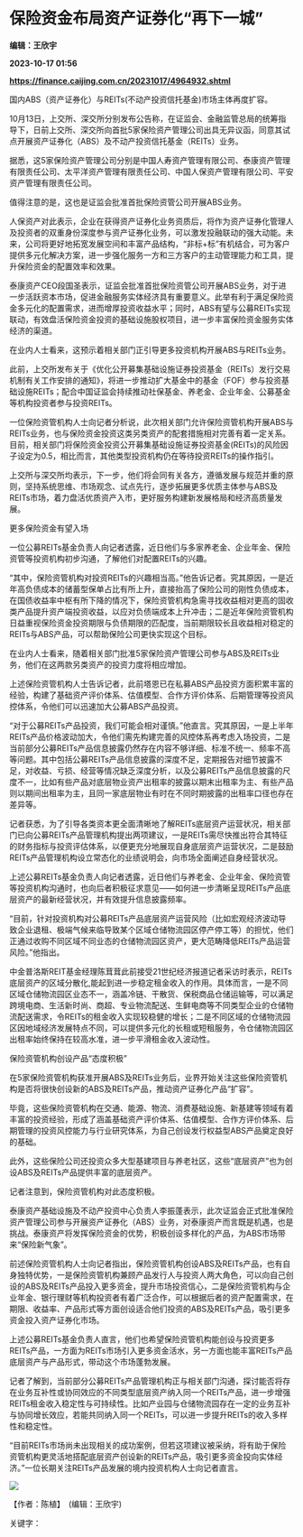 # 保险资金布局资产证券化“再下一城”
**编辑：王欣宇**

**2023-10-17 01:56**

**https://finance.caijing.com.cn/20231017/4964932.shtml**

国内ABS（资产证券化）与REITs(不动产投资信托基金)市场主体再度扩容。

10月13日，上交所、深交所分别发布公告称，在证监会、金融监管总局的统筹指导下，日前上交所、深交所向首批5家保险资产管理公司出具无异议函，同意其试点开展资产证券化（ABS）及不动产投资信托基金（REITs）业务。

据悉，这5家保险资产管理公司分别是中国人寿资产管理有限公司、泰康资产管理有限责任公司、太平洋资产管理有限责任公司、中国人保资产管理有限公司、平安资产管理有限责任公司。

值得注意的是，这也是证监会批准首批保险资管公司开展ABS业务。

人保资产对此表示，企业在获得资产证券化业务资质后，将作为资产证券化管理人及投资者的双重身份深度参与资产证券化业务，可以激发投融联动的强大动能。未来，公司将更好地拓宽发展空间和丰富产品结构，“非标+标”有机结合，可为客户提供多元化解决方案，进一步强化服务一方和三方客户的主动管理能力和工具，提升保险资金的配置效率和效果。

泰康资产CEO段国圣表示，证监会批准首批保险资管公司开展ABS业务，对于进一步活跃资本市场，促进金融服务实体经济具有重要意义。此举有利于满足保险资金多元化的配置需求，进而增厚投资收益水平；同时，ABS有望与公募REITs实现联动，有效盘活保险资金投资的基础设施股权项目，进一步丰富保险资金服务实体经济的渠道。

在业内人士看来，这预示着相关部门正引导更多投资机构开展ABS与REITs业务。

此前，上交所发布关于《优化公开募集基础设施证券投资基金（REITs）发行交易机制有关工作安排的通知》，将进一步推动扩大基金中的基金（FOF）参与投资基础设施REITs；配合中国证监会持续推动社保基金、养老金、企业年金、公募基金等机构投资者参与投资REITs。

一位保险资管机构人士向记者分析说，此次相关部门允许保险资管机构开展ABS与REITs业务，也与保险资金投资这类另类资产的配套措施相对完善有着一定关系。目前，相关部门将保险资金投资公开募集基础设施证券投资基金(REITs)的风险因子设定为0.5，相比而言，其他类型投资机构仍在等待投资REITs的操作指引。

上交所与深交所均表示，下一步，他们将会同有关各方，遵循发展与规范并重的原则，坚持系统思维、市场观念、试点先行，逐步拓展更多优质主体参与ABS及REITs市场，着力盘活优质资产入市，更好服务构建新发展格局和经济高质量发展。

更多保险资金有望入场

一位公募REITs基金负责人向记者透露，近日他们与多家养老金、企业年金、保险资管等投资机构初步沟通，了解他们对配置REITs的兴趣。

“其中，保险资管机构对投资REITs的兴趣相当高。”他告诉记者。究其原因，一是近年高负债成本的储蓄型保单占比有所上升，直接抬高了保险公司的刚性负债成本，在国债收益率中枢有所下降的情况下，保险资管机构急需寻找收益相对更高的固收类产品提升资产端投资收益，以应对负债端成本上升冲击；二是近年保险资管机构日益重视保险资金投资期限与负债期限的匹配度，当前期限较长且收益相对稳定的REITs与ABS产品，可以帮助保险公司更快实现这个目标。

在业内人士看来，随着相关部门批准5家保险资产管理公司参与ABS及REITs业务，他们在这两款另类资产的投资力度将相应增加。

上述保险资管机构人士告诉记者，此前塔恩已在私募ABS产品投资方面积累丰富的经验，构建了基础资产评价体系、估值模型、合作方评价体系、后期管理等投资风控体系，令他们可以迅速加大公募ABS产品投资。

“对于公募REITs产品投资，我们可能会相对谨慎。”他直言。究其原因，一是上半年REITs产品价格波动加大，令他们需先构建完善的风控体系再考虑入场投资，二是当前部分公募REITs产品信息披露仍然存在内容不够详细、标准不统一、频率不高等问题。其中包括公募REITs产品信息披露的深度不足，定期报告对细节披露不足，对收益、亏损、经营等情况缺乏深度分析，以及公募REITs产品信息披露的尺度不一，比如有些产品对底层物业资产出租率的披露以期末出租率为主、有些产品则以期间出租率为主，且同一家底层物业有时在不同时期披露的出租率口径也存在差异等。

记者获悉，为了引导各类资本更全面清晰地了解REITs底层资产运营状况，相关部门已向公募REITs产品管理机构提出两项建议，一是REITs需尽快推出符合其特征的财务指标与投资评估体系，以便更充分地展现自身底层资产运营状况，二是鼓励REITs产品管理机构设立常态化的业绩说明会，向市场全面阐述自身经营状况。

上述公募REITs基金负责人向记者透露，近日他们与养老金、企业年金、保险资管等投资机构沟通时，也向后者积极征求意见——如何进一步清晰呈现REITs产品底层资产的最新经营状况，并有效提升信息披露频率。

“目前，针对投资机构对公募REITs产品底层资产运营风险（比如宏观经济波动导致企业退租、极端气候来临导致某个区域仓储物流园区停产停工等）的担忧，他们正通过收购不同区域不同业态的仓储物流园区资产，更大范畴降低REITs产品运营风险。”他指出。

中金普洛斯REIT基金经理陈茸茸此前接受21世纪经济报道记者采访时表示，REITs底层资产的区域分散化,能起到进一步稳定租金收入的作用。具体而言，一是不同区域仓储物流园区业态不一，涵盖冷链、干散货、保税商品仓储运输等，可以满足跨境电商、生活新时尚、商超、专业物流配送、生鲜电商等不同类型企业的仓储物流配送需求，令REITs的租金收入实现较稳健的增长；二是不同区域的仓储物流园区因地域经济发展特点不同，可以提供多元化的长租或短租服务，令仓储物流园区出租率始终保持在较高水准，进一步平滑租金收入波动性。

保险资管机构创设产品“态度积极”

在5家保险资管机构获准开展ABS及REITs业务后，业界开始关注这些保险资管机构是否将很快创设新的ABS及REITs产品，推动资产证券化产品“扩容”。

毕竟，这些保险资管机构在交通、能源、物流、消费基础设施、新基建等领域有着丰富的投资经验，形成了涵盖基础资产评价体系、估值模型、合作方评价体系、后期管理的投资风控能力与行业研究体系，为自己创设发行权益型ABS产品奠定良好的基础。

此外，这些保险公司还投资众多大型基建项目与养老社区，这些“底层资产”也为创设ABS及REITs产品提供丰富的底层资产。

记者注意到，保险资管机构对此态度积极。

泰康资产基础设施及不动产投资中心负责人李振蓬表示，此次证监会正式批准保险资产管理公司参与开展资产证券化（ABS）业务，对泰康资产而言既是机遇，也是挑战。泰康资产将发挥保险资金的优势，积极创设多样化的产品，为ABS市场带来“保险新气象”。

前述保险资管机构人士向记者指出，保险资管机构创设ABS及REITs产品，也有自身独特优势，一是保险资管机构兼顾产品发行人与投资人两大角色，可以向自己创设的ABS及REITs产品投入更多资金，提升市场投资信心，二是保险资管机构与企业年金、银行理财等机构投资者有着广泛合作，可以根据后者的资产配置需求，在期限、收益率、产品形式等方面创设适合他们投资的ABS及REITs产品，吸引更多资金投入资产证券化市场。

上述公募REITs基金负责人直言，他们也希望保险资管机构能创设与投资更多REITs产品，一方面为REITs市场引入更多资金活水，另一方面也能丰富REITs产品底层资产与产品形式，带动这个市场蓬勃发展。

记者了解到，当前部分公募REITs产品管理机构正与相关部门沟通，探讨能否将存在业务互补性或协同效应的不同类型底层资产纳入同一个REITs产品，进一步增强REITs租金收入稳定性与可持续性。比如产业园与仓储物流园存在一定的业务互补与协同增长效应，若能共同纳入同一个REITs，可以进一步提升REITs的收入多样性和稳定性。

“目前REITs市场尚未出现相关的成功案例，但若这项建议被采纳，将有助于保险资管机构更灵活地搭配底层资产创设新的REITs产品，吸引更多资金投向实体经济。”一位长期关注REITs产品发展的境内投资机构人士向记者直言。

![](https://tx1.cdn.caijing.com.cn/2014-03-27/114048455.jpg)

【作者：陈植】　(编辑：王欣宇)

关键字：